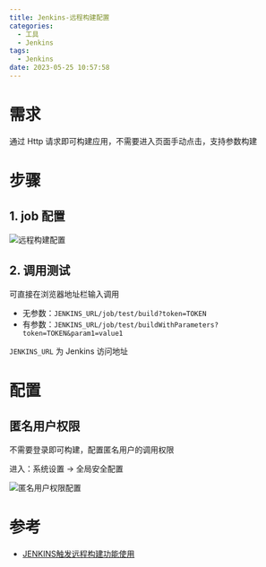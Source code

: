 ```yaml
---
title: Jenkins-远程构建配置
categories:
  - 工具
  - Jenkins
tags:
  - Jenkins
date: 2023-05-25 10:57:58
---
```


# 需求

通过 Http 请求即可构建应用，不需要进入页面手动点击，支持参数构建

# 步骤

## 1. job 配置

![远程构建配置](http://cdn.myshenle.top/images/202305251103963.png)

## 2. 调用测试

可直接在浏览器地址栏输入调用

* 无参数：`JENKINS_URL/job/test/build?token=TOKEN`
* 有参数：`JENKINS_URL/job/test/buildWithParameters?token=TOKEN&param1=value1`

`JENKINS_URL` 为 Jenkins 访问地址

# 配置

## 匿名用户权限

不需要登录即可构建，配置匿名用户的调用权限

进入：系统设置 -> 全局安全配置

![匿名用户权限配置](http://cdn.myshenle.top/images/202305251120076.png)

# 参考

* [JENKINS触发远程构建功能使用](https://www.jianshu.com/p/aa0dc1157599)

